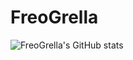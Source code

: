 # FreoGrella

![FreoGrella's GitHub stats](https://github-readme-stats.vercel.app/api?username=Fre0Grella&theme=onedark&show_icons=true&count_private=true)

